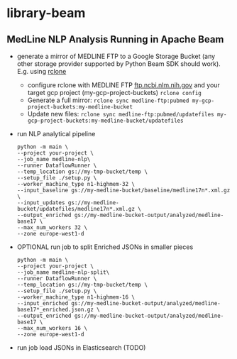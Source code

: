 # library-beam
MedLine NLP Analysis Running in Apache Beam
--------------------------------------------

* generate a mirror of MEDLINE FTP to a Google Storage Bucket (any other storage provider supported by Python Beam SDK
should work). E.g. using [rclone](https://rclone.org/)
  - configure rclone with MEDLINE FTP [ftp.ncbi.nlm.nih.gov](ftp://ftp.ncbi.nlm.nih.gov) and your target gcp project (my-gcp-project-buckets)
    `rclone config`
  - Generate a full mirror:
    `rclone sync medline-ftp:pubmed my-gcp-project-buckets:my-medline-bucket`
  - Update new files:
    `rclone sync medline-ftp:pubmed/updatefiles my-gcp-project-buckets:my-medline-bucket/updatefiles`
* run NLP analytical pipeline
  ```
  python -m main \
  --project your-project \
  --job_name medline-nlp\
  --runner DataflowRunner \
  --temp_location gs://my-tmp-bucket/temp \
  --setup_file ./setup.py \
  --worker_machine_type n1-highmem-32 \
  --input_baseline gs://my-medline-bucket/baseline/medline17n*.xml.gz \
  --input_updates gs://my-medline-bucket/updatefiles/medline17n*.xml.gz \
  --output_enriched gs://my-medline-bucket-output/analyzed/medline-base17 \
  --max_num_workers 32 \
  --zone europe-west1-d
  ```
* OPTIONAL run job to split Enriched JSONs in smaller pieces
  ```
  python -m main \
  --project your-project \
  --job_name medline-nlp-split\
  --runner DataflowRunner \
  --temp_location gs://my-tmp-bucket/temp \
  --setup_file ./setup.py \
  --worker_machine_type n1-highmem-16 \
  --input_enriched gs://my-medline-bucket-output/analyzed/medline-base17*_enriched.json.gz \
  --output_enriched gs://my-medline-bucket-output/analyzed/medline-base17 \
  --max_num_workers 16 \
  --zone europe-west1-d
  ```

* run job load JSONs in Elasticsearch (TODO)

